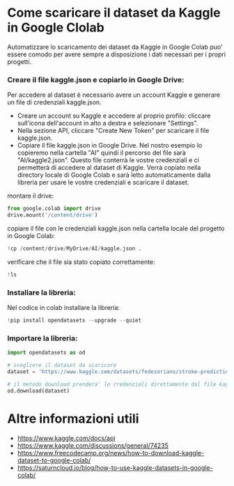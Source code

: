 # Come scaricare il dataset da Kaggle in Google Clolab

Automatizzare lo scaricamento dei dataset da Kaggle in Google Colab puo' essere comodo per avere sempre a disposizione i dati necessari per i propri progetti.


### Creare il file kaggle.json e copiarlo in Google Drive:

Per accedere al dataset è necessario avere un account Kaggle e generare un file di credenziali kaggle.json.

 - Creare un account su Kaggle e accedere al proprio profilo: cliccare sull'icona dell'account in alto a destra e selezionare "Settings".
 - Nella sezione API, cliccare "Create New Token" per scaricare il file kaggle.json.
 - Copiare il file kaggle.json in Google Drive. Nel nostro esempio lo copieremo nella cartella "AI" quindi il percorso del file sarà "AI/kaggle2.json". Questo file conterrà le vostre credenziali e ci permetterà di accedere al dataset di Kaggle. Verrà copiato nella directory locale di Google Colab e sarà letto automaticamente dalla libreria per usare le vostre credenziali e scaricare il dataset.

montare il drive:

```python
from google.colab import drive
drive.mount('/content/drive')
```
copiare il file con le credenziali kaggle.json nella cartella locale del progetto in Google Colab:

```python
!cp /content/drive/MyDrive/AI/kaggle.json .
```
verificare che il file sia stato copiato correttamente:

```python
!ls
```


### Installare la libreria:
Nel codice in colab installare la libreria:

```python
!pip install opendatasets --upgrade --quiet
```


### Importare la libreria:

```python
import opendatasets as od

# scegliere il dataset da scaricare
dataset = 'https://www.kaggle.com/datasets/fedesoriano/stroke-prediction-dataset'

# il metodo download prendera' le credenziali direttamente dal file kaggle.json
od.download(dataset)

```



# Altre informazioni utili

 - https://www.kaggle.com/docs/api
 - https://www.kaggle.com/discussions/general/74235
 - https://www.freecodecamp.org/news/how-to-download-kaggle-dataset-to-google-colab/
 - https://saturncloud.io/blog/how-to-use-kaggle-datasets-in-google-colab/

